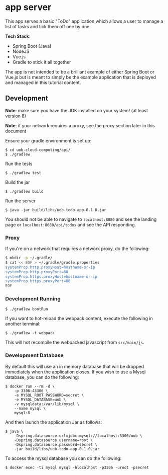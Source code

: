 # app server

This app serves a basic "ToDo" application which allows a user to manage a list of tasks and tick them off one by one.

**Tech Stack**:

- Spring Boot (Java)
- NodeJS
- Vue.js
- Gradle to stick it all together

The app is not intended to be a brilliant example of either Spring Boot or Vue.js but is meant to simply be the example application that is deployed and managed in this tutorial content.

## Development

**Note**: make sure you have the JDK installed on your system! (at least version 8)

**Note**: if your network requires a proxy, see the proxy section later in this document

Ensure your gradle environment is set up:

```
$ cd uob-cloud-computing/api/
$ ./gradlew
```

Run the tests

```
$ ./gradlew test
```

Build the jar

```
$ ./gradlew build
```

Run the server

```
$ java -jar build/libs/uob-todo-app-0.1.0.jar
```

You should not be able to navigate to `localhost:8080` and see the landing page or `localhost:8080/api/todos` and see the API responding.

### Proxy

If you're on a network that requires a network proxy, do the following:

```bash
$ mkdir -p ~/.gradle/
$ cat << EOF > ~/.gradle/gradle.properties
systemProp.http.proxyHost=hostname-or-ip
systemProp.http.proxyPort=80
systemProp.https.proxyHost=hostname-or-ip
systemProp.https.proxyPort=80
EOF
```

### Development Running

```
$ ./gradlew bootRun
```

If you want to hot-reload the webpack content, execute the following in another terminal:

```
$ ./gradlew -t webpack
```

This will hot recompile the webpacked javascript from `src/main/js`.

### Development Database

By default this will use an in memory database that will be dropped immediately when the application closes. If you wish to use a Mysql database, you can do the following:

```
$ docker run --rm -d \
    -p 3306:43306 \
    -e MYSQL_ROOT_PASSWORD=secret \
    -e MYSQL_DATABASE=uob \
    -v mysqldata:/var/lib/mysql \
    --name mysql \
    mysql:8
```

And then launch the application Jar as follows:

```
$ java \
    -Dspring.datasource.url=jdbc:mysql://localhost:3306/uob \
    -Dspring.datasource.username=root \
    -Dspring.datasource.password=secret \
    -jar build/libs/uob-todo-app-0.1.0.jar
```

To access the mysql database you can do the following:

```
$ docker exec -ti mysql mysql -hlocalhost -p3306 -uroot -psecret
```
